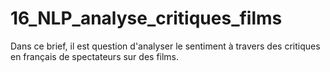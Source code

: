 # 16_NLP_analyse_critiques_films
Dans ce brief, il est question d'analyser le sentiment à travers des critiques en français de spectateurs sur des films.
